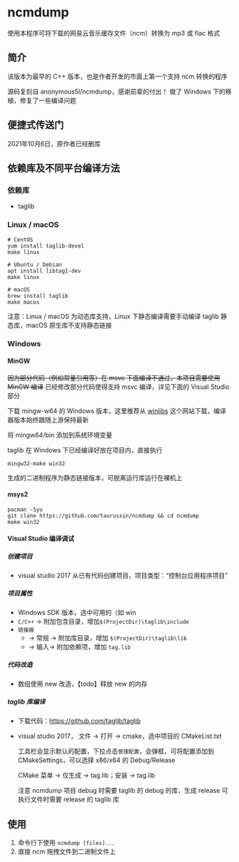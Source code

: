 # ncmdump

使用本程序可将下载的网易云音乐缓存文件（ncm）转换为 mp3 或 flac 格式

## 简介

该版本为最早的 C++ 版本，也是作者开发的市面上第一个支持 ncm 转换的程序

源码复刻自 anonymous5l/ncmdump，感谢前辈的付出！
做了 Windows 下的移植，修复了一些编译问题

## 便捷式传送门

2021年10月6日，原作者已经删库

## 依赖库及不同平台编译方法

### 依赖库

* taglib

### Linux / macOS

```shell
# CentOS
yum install taglib-devel
make linux

# Ubuntu / Debian
apt install libtag1-dev
make linux

# macOS
brew install taglib
make macos
```

注意：Linux / macOS 为动态库支持，Linux 下静态编译需要手动编译 taglib 静态库，macOS 原生库不支持静态链接

### Windows

#### MinGW

~~因为部分代码（例如常量引用等）在 msvc 下面编译不通过，本项目需要使用 MinGW 编译~~
已经修改部分代码使得支持 msvc 编译，详见下面的 Visual Studio 部分

下载 mingw-w64 的 Windows 版本，这里推荐从 [winlibs](https://winlibs.com/) 这个网站下载，编译器版本始终跟随上游保持最新

将 mingw64/bin 添加到系统环境变量

taglib 在 Windows 下已经编译好放在项目内，直接执行

```shell
mingw32-make win32
```

生成的二进制程序为静态链接版本，可脱离运行库运行在裸机上

#### msys2

```shell
pacman -Syu
git clone https://github.com/taurusxin/ncmdump && cd ncmdump
make win32
```

#### Visual Studio 编译调试

##### 创建项目

- visual studio 2017 从已有代码创建项目，项目类型：“控制台应用程序项目”

##### 项目属性

- Windows SDK 版本，选中可用的（如 win
- `C/C++` -> 附加包含目录，增加`$(ProjectDir)\taglib\include`
- `链接器`
  - -> 常规 -> 附加库目录，增加 `$(ProjectDir)\taglib\lib`
  - -> 输入-> 附加依赖项，增加 `tag.lib`

##### 代码改造

- 数组使用 new 改造，【todo】释放 new 的内存


##### taglib 库编译
- 下载代码：https://github.com/taglib/taglib

- visual studio 2017，
  文件 -> 打开 -> cmake，选中项目的 CMakeList.txt

  工具栏会显示默认的配置，下拉点击`管理配置`，会弹框，可将配置添加到 CMakeSettings，可以选择 x86/x64 的 Debug/Release

  CMake 菜单 -> 仅生成 -> tag.lib；安装 -> tag.lib

  注意 ncmdump 项目 debug 时需要 taglib 的 debug 的库，生成 release 可执行文件时需要 release 的 taglib 库

## 使用

1. 命令行下使用 `ncmdump [files]...`
2. 直接 ncm 拖拽文件到二进制文件上
